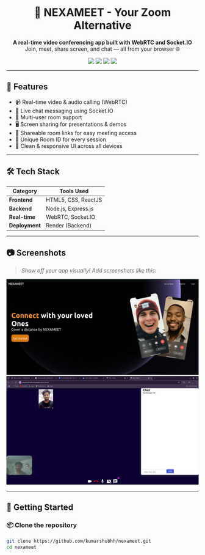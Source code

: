 <h1 align="center">🚀 NEXAMEET - Your Zoom Alternative</h1>

<p align="center">
  <b>A real-time video conferencing app built with WebRTC and Socket.IO</b><br/>
  Join, meet, share screen, and chat — all from your browser 🌐
</p>

<p align="center">
  <img src="https://img.shields.io/badge/WebRTC-Video%20Call%20Engine-blue?logo=webrtc" />
  <img src="https://img.shields.io/badge/Socket.io-Real%20Time-black?logo=socketdotio" />
  <img src="https://img.shields.io/badge/Node.js-Backend-green?logo=node.js" />
  <img src="https://img.shields.io/badge/Status-Deployed-brightgreen" />
</p>

---

## 🎯 Features

- 📹 Real-time video & audio calling (WebRTC)
- 💬 Live chat messaging using Socket.IO
- 👥 Multi-user room support
- 🖥️ Screen sharing for presentations & demos
- 🔗 Shareable room links for easy meeting access
- 🔐 Unique Room ID for every session
- 🎨 Clean & responsive UI across all devices

---

## 🛠️ Tech Stack

| Category     | Tools Used                                |
|--------------|--------------------------------------------|
| **Frontend** | HTML5, CSS, ReactJS            |
| **Backend**  | Node.js, Express.js                        |
| **Real-time**| WebRTC, Socket.IO                          |
| **Deployment** | Render (Backend)                         |

---

## 📷 Screenshots

> _Show off your app visually! Add screenshots like this:_

<img src="./screenshots/home.png" width="600px"/>
<img src="./screenshots/room.png" width="600px"/>

---

## 🚀 Getting Started

### 📦 Clone the repository

```bash
git clone https://github.com/kumarshubhh/nexameet.git
cd nexameet
